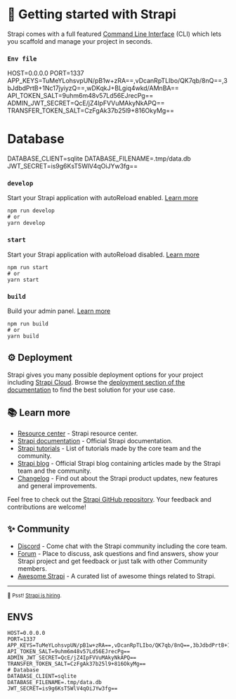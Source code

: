 # 🚀 Getting started with Strapi

Strapi comes with a full featured [Command Line Interface](https://docs.strapi.io/dev-docs/cli) (CLI) which lets you scaffold and manage your project in seconds.

### `Env file`

HOST=0.0.0.0
PORT=1337
APP_KEYS=TuMeYLohsvpUN/pB1w+zRA==,vDcanRpTLIbo/QK7qb/8nQ==,3bJdbdPrtB+1Nc17jyiyzQ==,wDKqkJ+BLgiq4wkd/AMnBA==
API_TOKEN_SALT=9uhm6m48v57Ld56EJrecPg==
ADMIN_JWT_SECRET=QcE/jZ4IpFVVuMAkyNkAPQ==
TRANSFER_TOKEN_SALT=CzFgAk37b25l9+816OkyMg==

# Database

DATABASE_CLIENT=sqlite
DATABASE_FILENAME=.tmp/data.db
JWT_SECRET=is9g6KsT5WlV4qOiJYw3fg==

### `develop`

Start your Strapi application with autoReload enabled. [Learn more](https://docs.strapi.io/dev-docs/cli#strapi-develop)

```
npm run develop
# or
yarn develop
```

### `start`

Start your Strapi application with autoReload disabled. [Learn more](https://docs.strapi.io/dev-docs/cli#strapi-start)

```
npm run start
# or
yarn start
```

### `build`

Build your admin panel. [Learn more](https://docs.strapi.io/dev-docs/cli#strapi-build)

```
npm run build
# or
yarn build
```

## ⚙️ Deployment

Strapi gives you many possible deployment options for your project including [Strapi Cloud](https://cloud.strapi.io). Browse the [deployment section of the documentation](https://docs.strapi.io/dev-docs/deployment) to find the best solution for your use case.

## 📚 Learn more

- [Resource center](https://strapi.io/resource-center) - Strapi resource center.
- [Strapi documentation](https://docs.strapi.io) - Official Strapi documentation.
- [Strapi tutorials](https://strapi.io/tutorials) - List of tutorials made by the core team and the community.
- [Strapi blog](https://strapi.io/blog) - Official Strapi blog containing articles made by the Strapi team and the community.
- [Changelog](https://strapi.io/changelog) - Find out about the Strapi product updates, new features and general improvements.

Feel free to check out the [Strapi GitHub repository](https://github.com/strapi/strapi). Your feedback and contributions are welcome!

## ✨ Community

- [Discord](https://discord.strapi.io) - Come chat with the Strapi community including the core team.
- [Forum](https://forum.strapi.io/) - Place to discuss, ask questions and find answers, show your Strapi project and get feedback or just talk with other Community members.
- [Awesome Strapi](https://github.com/strapi/awesome-strapi) - A curated list of awesome things related to Strapi.

---

<sub>🤫 Psst! [Strapi is hiring](https://strapi.io/careers).</sub>

## ENVS

```
HOST=0.0.0.0
PORT=1337
APP_KEYS=TuMeYLohsvpUN/pB1w+zRA==,vDcanRpTLIbo/QK7qb/8nQ==,3bJdbdPrtB+1Nc17jyiyzQ==,wDKqkJ+BLgiq4wkd/AMnBA==
API_TOKEN_SALT=9uhm6m48v57Ld56EJrecPg==
ADMIN_JWT_SECRET=QcE/jZ4IpFVVuMAkyNkAPQ==
TRANSFER_TOKEN_SALT=CzFgAk37b25l9+816OkyMg==
# Database
DATABASE_CLIENT=sqlite
DATABASE_FILENAME=.tmp/data.db
JWT_SECRET=is9g6KsT5WlV4qOiJYw3fg==

```
